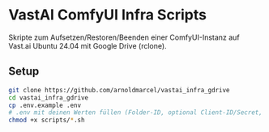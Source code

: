 # VastAI ComfyUI Infra Scripts

Skripte zum Aufsetzen/Restoren/Beenden einer ComfyUI-Instanz auf Vast.ai Ubuntu 24.04 mit Google Drive (rclone).

## Setup
```bash
git clone https://github.com/arnoldmarcel/vastai_infra_gdrive
cd vastai_infra_gdrive
cp .env.example .env
# .env mit deinen Werten füllen (Folder-ID, optional Client-ID/Secret, Port, …)
chmod +x scripts/*.sh
